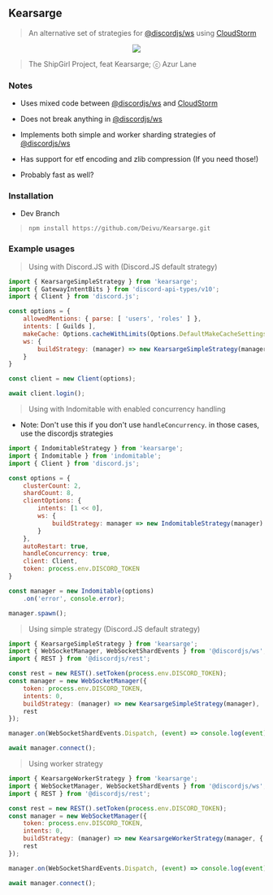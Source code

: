 ## Kearsarge

> An alternative set of strategies for [@discordjs/ws](https://github.com/discordjs/discord.js/tree/main/packages/ws) using [CloudStorm](https://github.com/DasWolke/CloudStorm/tree/master)
<p align="center">
    <img src="https://safe.kashima.moe/315ktpr2490f.png"> 
</p>

> The ShipGirl Project, feat Kearsarge; ⓒ Azur Lane

### Notes

* Uses mixed code between [@discordjs/ws](https://github.com/discordjs/discord.js/tree/main/packages/ws) and [CloudStorm](https://github.com/DasWolke/CloudStorm/tree/master)

* Does not break anything in [@discordjs/ws](https://github.com/discordjs/discord.js/tree/main/packages/ws)

* Implements both simple and worker sharding strategies of [@discordjs/ws](https://github.com/discordjs/discord.js/tree/main/packages/ws)

* Has support for etf encoding and zlib compression (If you need those!)

* Probably fast as well?

### Installation

* Dev Branch
> `npm install https://github.com/Deivu/Kearsarge.git`

### Example usages

> Using with Discord.JS with (Discord.JS default strategy)
```js 
import { KearsargeSimpleStrategy } from 'kearsarge';
import { GatewayIntentBits } from 'discord-api-types/v10';
import { Client } from 'discord.js';

const options = {
    allowedMentions: { parse: [ 'users', 'roles' ] },
    intents: [ Guilds ],
    makeCache: Options.cacheWithLimits(Options.DefaultMakeCacheSettings),
    ws: {
        buildStrategy: (manager) => new KearsargeSimpleStrategy(manager)
    }
}

const client = new Client(options);

await client.login();
```

> Using with Indomitable with enabled concurrency handling

* Note: Don't use this if you don't use `handleConcurrency`. in those cases, use the discordjs strategies

```js
import { IndomitableStrategy } from 'kearsarge';
import { Indomitable } from 'indomitable';
import { Client } from 'discord.js';

const options = {
    clusterCount: 2,
    shardCount: 8,
    clientOptions: {
        intents: [1 << 0],
        ws: {
            buildStrategy: manager => new IndomitableStrategy(manager)
        }
    },
    autoRestart: true,
    handleConcurrency: true,
    client: Client,
    token: process.env.DISCORD_TOKEN
}

const manager = new Indomitable(options)
    .on('error', console.error);

manager.spawn();
```

> Using simple strategy (Discord.JS default strategy)
```js
import { KearsargeSimpleStrategy } from 'kearsarge';
import { WebSocketManager, WebSocketShardEvents } from '@discordjs/ws';
import { REST } from '@discordjs/rest';

const rest = new REST().setToken(process.env.DISCORD_TOKEN);
const manager = new WebSocketManager({
    token: process.env.DISCORD_TOKEN,
    intents: 0,
    buildStrategy: (manager) => new KearsargeSimpleStrategy(manager),
    rest
});

manager.on(WebSocketShardEvents.Dispatch, (event) => console.log(event));

await manager.connect();
```

> Using worker strategy
```js
import { KearsargeWorkerStrategy } from 'kearsarge';
import { WebSocketManager, WebSocketShardEvents } from '@discordjs/ws';
import { REST } from '@discordjs/rest';

const rest = new REST().setToken(process.env.DISCORD_TOKEN);
const manager = new WebSocketManager({
    token: process.env.DISCORD_TOKEN,
    intents: 0,
    buildStrategy: (manager) => new KearsargeWorkerStrategy(manager, { shardsPerWorker: 2 }),
    rest
});

manager.on(WebSocketShardEvents.Dispatch, (event) => console.log(event));

await manager.connect();
```
